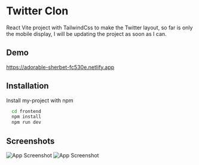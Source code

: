 
# Twitter Clon

React Vite project with TailwindCss to make the Twitter layout, so far is only the mobile display, I will be updating the project as soon as I can. 


## Demo

https://adorable-sherbet-fc530e.netlify.app





## Installation

Install my-project with npm

```bash
  cd frontend
  npm install
  npm run dev
```
    
## Screenshots

![App Screenshot](https://www.linkpicture.com/q/smartmockups_lkq5il6r-removebg-preview.png)
![App Screenshot](https://www.linkpicture.com/q/smartmockups_lkq5jf2s-removebg-preview.png)

